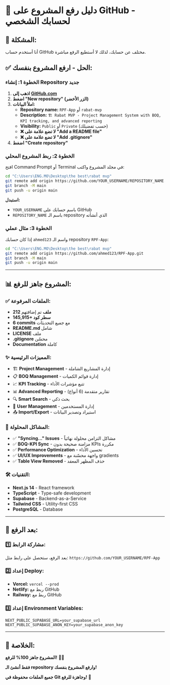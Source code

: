 # 🚀 دليل رفع المشروع على GitHub - لحسابك الشخصي

## 🎯 **المشكلة:**
أنا أستخدم حساب GitHub مختلف عن حسابك، لذلك لا أستطيع الرفع مباشرة.

## ✅ **الحل - ارفع المشروع بنفسك:**

### **الخطوة 1: إنشاء Repository جديد**
1. **اذهب إلى [GitHub.com](https://github.com)**
2. **اضغط "New repository" (الزر الأخضر)**
3. **املأ البيانات:**
   - **Repository name:** `RPF-App` أو `rabat-mvp`
   - **Description:** `🏗️ Rabat MVP - Project Management System with BOQ, KPI tracking, and advanced reporting`
   - **Visibility:** `Public` أو `Private` (حسب تفضيلك)
   - **❌ لا تضع علامة على "Add a README file"**
   - **❌ لا تضع علامة على "Add .gitignore"**
4. **اضغط "Create repository"**

### **الخطوة 2: ربط المشروع المحلي**
افتح Command Prompt أو Terminal في مجلد المشروع واكتب:

```bash
cd "C:\Users\ENG.MO\Desktop\the best\rabat mvp"
git remote add origin https://github.com/YOUR_USERNAME/REPOSITORY_NAME.git
git branch -M main
git push -u origin main
```

**استبدل:**
- `YOUR_USERNAME` باسم حسابك على GitHub
- `REPOSITORY_NAME` باسم الـ repository الذي أنشأته

### **الخطوة 3: مثال عملي**
إذا كان حسابك `ahmed123` واسم الـ repository `RPF-App`:

```bash
cd "C:\Users\ENG.MO\Desktop\the best\rabat mvp"
git remote add origin https://github.com/ahmed123/RPF-App.git
git branch -M main
git push -u origin main
```

---

## 📊 **المشروع جاهز للرفع:**

### **✅ الملفات المرفوعة:**
- **212 ملف** تم إضافتهم
- **145,915+ سطر كود**
- **6 commits** مع جميع التحديثات
- **README.md** شامل
- **LICENSE** ملف
- **.gitignore** محسّن
- **Documentation** كاملة

### **✨ المميزات الرئيسية:**
- 🏗️ **Project Management** - إدارة المشاريع الشاملة
- 📋 **BOQ Management** - إدارة قوائم الكميات
- 📈 **KPI Tracking** - تتبع مؤشرات الأداء
- 📊 **Advanced Reporting** - تقارير متقدمة (6 أنواع)
- 🔍 **Smart Search** - بحث ذكي
- 👥 **User Management** - إدارة المستخدمين
- 📤 **Import/Export** - استيراد وتصدير البيانات

### **🔧 المشاكل المحلولة:**
- ✅ **"Syncing..." Issues** - مشاكل التزامن محلولة نهائياً
- ✅ **BOQ-KPI Sync** - مزامنة صحيحة بدون KPIs مكررة
- ✅ **Performance Optimization** - تحسين الأداء
- ✅ **UI/UX Improvements** - واجهة محسّنة مع gradients
- ✅ **Table View Removed** - حذف المظهر المعقد

### **🛠️ التقنيات:**
- **Next.js 14** - React framework
- **TypeScript** - Type-safe development
- **Supabase** - Backend-as-a-Service
- **Tailwind CSS** - Utility-first CSS
- **PostgreSQL** - Database

---

## 🎯 **بعد الرفع:**

### **1️⃣ مشاركة الرابط:**
بعد الرفع، ستحصل على رابط مثل:
`https://github.com/YOUR_USERNAME/RPF-App`

### **2️⃣ إعداد Deploy:**
- **Vercel:** `vercel --prod`
- **Netlify:** ربط مع GitHub
- **Railway:** ربط مع GitHub

### **3️⃣ إعداد Environment Variables:**
```
NEXT_PUBLIC_SUPABASE_URL=your_supabase_url
NEXT_PUBLIC_SUPABASE_ANON_KEY=your_supabase_anon_key
```

---

## 🎊 **الخلاصة:**

**المشروع جاهز 100% للرفع!** 🚀✨

**فقط أنشئ الـ repository وارفع المشروع بنفسك!**

**جميع الملفات محفوظة في Git وجاهزة للرفع!** 🎉
